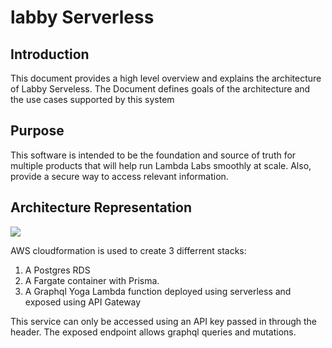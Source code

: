 # labby Serverless

## Introduction

This document provides a high level overview and explains the architecture of Labby Serveless. The Document defines goals of the architecture and the use cases supported by this system

## Purpose

This software is intended to be the foundation and source of truth for multiple products that will help run Lambda Labs smoothly at scale. Also, provide a secure way to access relevant information.

## Architecture Representation

![](./assets/stack.png)

AWS cloudformation is used to create 3 differrent stacks:

1. A Postgres RDS
2. A Fargate container with Prisma.
3. A Graphql Yoga Lambda function deployed using serverless and exposed using API Gateway

This service can only be accessed using an API key passed in through the header. The exposed endpoint allows graphql queries and mutations.
